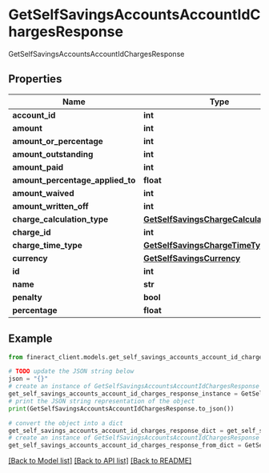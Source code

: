 # GetSelfSavingsAccountsAccountIdChargesResponse

GetSelfSavingsAccountsAccountIdChargesResponse

## Properties

Name | Type | Description | Notes
------------ | ------------- | ------------- | -------------
**account_id** | **int** |  | [optional] 
**amount** | **int** |  | [optional] 
**amount_or_percentage** | **int** |  | [optional] 
**amount_outstanding** | **int** |  | [optional] 
**amount_paid** | **int** |  | [optional] 
**amount_percentage_applied_to** | **float** |  | [optional] 
**amount_waived** | **int** |  | [optional] 
**amount_written_off** | **int** |  | [optional] 
**charge_calculation_type** | [**GetSelfSavingsChargeCalculationType**](GetSelfSavingsChargeCalculationType.md) |  | [optional] 
**charge_id** | **int** |  | [optional] 
**charge_time_type** | [**GetSelfSavingsChargeTimeType**](GetSelfSavingsChargeTimeType.md) |  | [optional] 
**currency** | [**GetSelfSavingsCurrency**](GetSelfSavingsCurrency.md) |  | [optional] 
**id** | **int** |  | [optional] 
**name** | **str** |  | [optional] 
**penalty** | **bool** |  | [optional] 
**percentage** | **float** |  | [optional] 

## Example

```python
from fineract_client.models.get_self_savings_accounts_account_id_charges_response import GetSelfSavingsAccountsAccountIdChargesResponse

# TODO update the JSON string below
json = "{}"
# create an instance of GetSelfSavingsAccountsAccountIdChargesResponse from a JSON string
get_self_savings_accounts_account_id_charges_response_instance = GetSelfSavingsAccountsAccountIdChargesResponse.from_json(json)
# print the JSON string representation of the object
print(GetSelfSavingsAccountsAccountIdChargesResponse.to_json())

# convert the object into a dict
get_self_savings_accounts_account_id_charges_response_dict = get_self_savings_accounts_account_id_charges_response_instance.to_dict()
# create an instance of GetSelfSavingsAccountsAccountIdChargesResponse from a dict
get_self_savings_accounts_account_id_charges_response_from_dict = GetSelfSavingsAccountsAccountIdChargesResponse.from_dict(get_self_savings_accounts_account_id_charges_response_dict)
```
[[Back to Model list]](../README.md#documentation-for-models) [[Back to API list]](../README.md#documentation-for-api-endpoints) [[Back to README]](../README.md)


